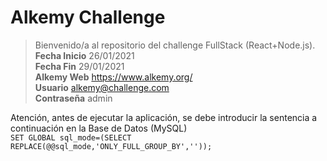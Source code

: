 # Alkemy Challenge
> Bienvenido/a al repositorio del challenge FullStack (React+Node.js).<br/>
> **Fecha Inicio** 26/01/2021<br/>
> **Fecha Fin** 29/01/2021<br/>
> **Alkemy Web** https://www.alkemy.org/ <br/>
> **Usuario** alkemy@challenge.com <br/>
> **Contraseña** admin

Atención, antes de ejecutar la aplicación, se debe introducir la sentencia a continuación en la Base de Datos (MySQL)</br>
`SET GLOBAL sql_mode=(SELECT REPLACE(@@sql_mode,'ONLY_FULL_GROUP_BY',''));`
